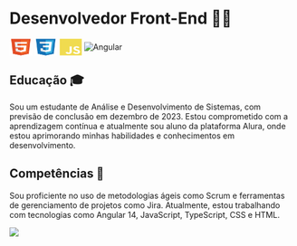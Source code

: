 <div align="left">
    <h1>Desenvolvedor Front-End 👨‍💻</h1>
</div>

<div align="left">
  <img align="center" alt="HTML" height="30" width="40" src="https://raw.githubusercontent.com/devicons/devicon/master/icons/html5/html5-original.svg">
  <img align="center" alt="CSS" height="30" width="40" src="https://raw.githubusercontent.com/devicons/devicon/master/icons/css3/css3-original.svg">
  <img align="center" alt="Js" height="30" width="40" src="https://raw.githubusercontent.com/devicons/devicon/master/icons/javascript/javascript-plain.svg">
  <img align="center" alt="Angular" height="43" width="40" src="https://github.com/angular/angular/raw/main/aio/src/assets/images/logos/angular/angular.png">
</div>

<div align="left">
    <h2>Educação 🎓</h2>
</div>

<div align="left">
    <p>Sou um estudante de Análise e Desenvolvimento de Sistemas, com previsão de conclusão em dezembro de 2023. Estou comprometido com a aprendizagem contínua e atualmente sou aluno da plataforma Alura, onde estou aprimorando minhas habilidades e conhecimentos em desenvolvimento.</p>
</div>

<div align="left">
    <h2>Competências 🌟</h2>
</div>

<div align="left">
    <p>Sou proficiente no uso de metodologias ágeis como Scrum e ferramentas de gerenciamento de projetos como Jira. Atualmente, estou trabalhando com tecnologias como Angular 14, JavaScript, TypeScript, CSS e HTML.</p>
</div>

<div align="left">
<a href="https://www.linkedin.com/in/paulocatto/" target="_blank"> <img src = "https://img.shields.io/badge/LinkedIn-0077B5?style=for-the-badge&logo=linkedin&logoColor=white "target =" _ blank "> </a> 
</div>
